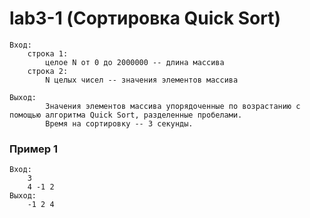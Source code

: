 # lab3-1 (Сортировка Quick Sort)
    Вход:
        строка 1:
            целое N от 0 до 2000000 -- длина массива
        строка 2:
            N целых чисел -- значения элементов массива

    Выход:
            Значения элементов массива упорядоченные по возрастанию с помощью алгоритма Quick Sort, разделенные пробелами.
            Время на сортировку -- 3 секунды.
### Пример 1
    Вход:
        3
        4 -1 2
    Выход:
        -1 2 4
